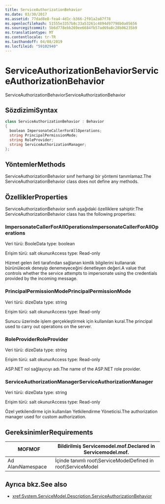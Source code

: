```yaml
---
title: ServiceAuthorizationBehavior
ms.date: 03/30/2017
ms.assetid: 77dad8e8-fea4-4d1c-b366-2f01a2a87f78
ms.openlocfilehash: 51555e3357b8c33a53261c4894d97798b0a05656
ms.sourcegitcommit: 5b6d778ebb269ee6684fb57ad69a8c28b06235b9
ms.translationtype: MT
ms.contentlocale: tr-TR
ms.lasthandoff: 04/08/2019
ms.locfileid: "59102940"
---
```

# <a name="serviceauthorizationbehavior"></a><span data-ttu-id="e36af-102">ServiceAuthorizationBehavior</span><span class="sxs-lookup"><span data-stu-id="e36af-102">ServiceAuthorizationBehavior</span></span>
<span data-ttu-id="e36af-103">ServiceAuthorizationBehavior</span><span class="sxs-lookup"><span data-stu-id="e36af-103">ServiceAuthorizationBehavior</span></span>  
  
## <a name="syntax"></a><span data-ttu-id="e36af-104">Sözdizimi</span><span class="sxs-lookup"><span data-stu-id="e36af-104">Syntax</span></span>  
  
```csharp
class ServiceAuthorizationBehavior : Behavior  
{  
  boolean ImpersonateCallerForAllOperations;  
  string PrincipalPermissionMode;  
  string RoleProvider;  
  string ServiceAuthorizationManager;  
};  
```  
  
## <a name="methods"></a><span data-ttu-id="e36af-105">Yöntemler</span><span class="sxs-lookup"><span data-stu-id="e36af-105">Methods</span></span>  
 <span data-ttu-id="e36af-106">ServiceAuthorizationBehavior sınıf herhangi bir yöntemi tanımlamaz.</span><span class="sxs-lookup"><span data-stu-id="e36af-106">The ServiceAuthorizationBehavior class does not define any methods.</span></span>  
  
## <a name="properties"></a><span data-ttu-id="e36af-107">Özellikler</span><span class="sxs-lookup"><span data-stu-id="e36af-107">Properties</span></span>  
 <span data-ttu-id="e36af-108">ServiceAuthorizationBehavior sınıfı aşağıdaki özelliklere sahiptir:</span><span class="sxs-lookup"><span data-stu-id="e36af-108">The ServiceAuthorizationBehavior class has the following properties:</span></span>  
  
### <a name="impersonatecallerforalloperations"></a><span data-ttu-id="e36af-109">ImpersonateCallerForAllOperations</span><span class="sxs-lookup"><span data-stu-id="e36af-109">ImpersonateCallerForAllOperations</span></span>  
 <span data-ttu-id="e36af-110">Veri türü: Boole</span><span class="sxs-lookup"><span data-stu-id="e36af-110">Data type: boolean</span></span>  
  
 <span data-ttu-id="e36af-111">Erişim türü: salt okunur</span><span class="sxs-lookup"><span data-stu-id="e36af-111">Access type: Read-only</span></span>  
  
 <span data-ttu-id="e36af-112">Hizmet gelen ileti tarafından sağlanan kimlik bilgilerini kullanarak bürünülecek deneyip denemeyeceğini denetleyen değeri.</span><span class="sxs-lookup"><span data-stu-id="e36af-112">A value that controls whether the service attempts to impersonate using the credentials provided by the incoming message.</span></span>  
  
### <a name="principalpermissionmode"></a><span data-ttu-id="e36af-113">PrincipalPermissionMode</span><span class="sxs-lookup"><span data-stu-id="e36af-113">PrincipalPermissionMode</span></span>  
 <span data-ttu-id="e36af-114">Veri türü: dize</span><span class="sxs-lookup"><span data-stu-id="e36af-114">Data type: string</span></span>  
  
 <span data-ttu-id="e36af-115">Erişim türü: salt okunur</span><span class="sxs-lookup"><span data-stu-id="e36af-115">Access type: Read-only</span></span>  
  
 <span data-ttu-id="e36af-116">Sunucu üzerinde işlem gerçekleştirmek için kullanılan kural.</span><span class="sxs-lookup"><span data-stu-id="e36af-116">The principal used to carry out operations on the server.</span></span>  
  
### <a name="roleprovider"></a><span data-ttu-id="e36af-117">RoleProvider</span><span class="sxs-lookup"><span data-stu-id="e36af-117">RoleProvider</span></span>  
 <span data-ttu-id="e36af-118">Veri türü: dize</span><span class="sxs-lookup"><span data-stu-id="e36af-118">Data type: string</span></span>  
  
 <span data-ttu-id="e36af-119">Erişim türü: salt okunur</span><span class="sxs-lookup"><span data-stu-id="e36af-119">Access type: Read-only</span></span>  
  
 <span data-ttu-id="e36af-120">ASP.NET rol sağlayıcıyı adı.</span><span class="sxs-lookup"><span data-stu-id="e36af-120">The name of the ASP.NET role provider.</span></span>  
  
### <a name="serviceauthorizationmanager"></a><span data-ttu-id="e36af-121">ServiceAuthorizationManager</span><span class="sxs-lookup"><span data-stu-id="e36af-121">ServiceAuthorizationManager</span></span>  
 <span data-ttu-id="e36af-122">Veri türü: dize</span><span class="sxs-lookup"><span data-stu-id="e36af-122">Data type: string</span></span>  
  
 <span data-ttu-id="e36af-123">Erişim türü: salt okunur</span><span class="sxs-lookup"><span data-stu-id="e36af-123">Access type: Read-only</span></span>  
  
 <span data-ttu-id="e36af-124">Özel yetkilendirme için kullanılan Yetkilendirme Yöneticisi.</span><span class="sxs-lookup"><span data-stu-id="e36af-124">The authorization manager used for custom authorization.</span></span>  
  
## <a name="requirements"></a><span data-ttu-id="e36af-125">Gereksinimler</span><span class="sxs-lookup"><span data-stu-id="e36af-125">Requirements</span></span>  
  
|<span data-ttu-id="e36af-126">MOF</span><span class="sxs-lookup"><span data-stu-id="e36af-126">MOF</span></span>|<span data-ttu-id="e36af-127">Bildirilmiş Servicemodel.mof.</span><span class="sxs-lookup"><span data-stu-id="e36af-127">Declared in Servicemodel.mof.</span></span>|  
|---------|-----------------------------------|  
|<span data-ttu-id="e36af-128">Ad Alanı</span><span class="sxs-lookup"><span data-stu-id="e36af-128">Namespace</span></span>|<span data-ttu-id="e36af-129">İçinde tanımlı root\ServiceModel</span><span class="sxs-lookup"><span data-stu-id="e36af-129">Defined in root\ServiceModel</span></span>|  
  
## <a name="see-also"></a><span data-ttu-id="e36af-130">Ayrıca bkz.</span><span class="sxs-lookup"><span data-stu-id="e36af-130">See also</span></span>

- <xref:System.ServiceModel.Description.ServiceAuthorizationBehavior>
